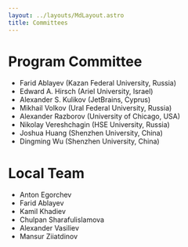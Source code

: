 ```yaml
---
layout: ../layouts/MdLayout.astro
title: Committees
---
```


# Program Committee

- Farid Ablayev (Kazan Federal University, Russia)
- Edward A. Hirsch (Ariel University, Israel)
- Alexander S. Kulikov (JetBrains, Cyprus)
- Mikhail Volkov (Ural Federal University, Russia)
- Alexander Razborov (University of Chicago, USA)
- Nikolay Vereshchagin (HSE University, Russia)
- Joshua Huang (Shenzhen University, China)
- Dingming Wu (Shenzhen University, China)

# Local Team

- Anton Egorchev
- Farid Ablayev
- Kamil Khadiev
- Chulpan Sharafulislamova
- Alexander Vasiliev
- Mansur Ziiatdinov
